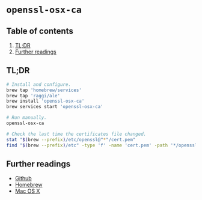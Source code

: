 # `openssl-osx-ca`

## Table of contents <!-- omit in toc -->

1. [TL;DR](#tldr)
1. [Further readings](#further-readings)

## TL;DR

```sh
# Install and configure.
brew tap 'homebrew/services'
brew tap 'raggi/ale'
brew install 'openssl-osx-ca'
brew services start 'openssl-osx-ca'

# Run manually.
openssl-osx-ca

# Check the last time the certificates file changed.
stat "$(brew --prefix)/etc/openssl@"*"/cert.pem"
find "$(brew --prefix)/etc" -type 'f' -name 'cert.pem' -path '*/openssl*' -exec stat {} +
```

## Further readings

- [Github]
- [Homebrew]
- [Mac OS X]

<!--
  References
  -->

<!-- Upstream -->
[github]: https://github.com/raggi/openssl-osx-ca

<!-- Knowledge base -->
[homebrew]: ../homebrew.md
[mac os x]: README.md

